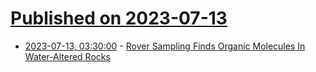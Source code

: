 # [Published on 2023-07-13](index.md)

* [2023-07-13, 03:30:00](https://science.slashdot.org/story/23/07/12/2323255/rover-sampling-finds-organic-molecules-in-water-altered-rocks?utm_source=rss1.0mainlinkanon&utm_medium=feed) - [Rover Sampling Finds Organic Molecules In Water-Altered Rocks](https://science.slashdot.org/story/23/07/12/2323255/rover-sampling-finds-organic-molecules-in-water-altered-rocks?utm_source=rss1.0mainlinkanon&utm_medium=feed)
